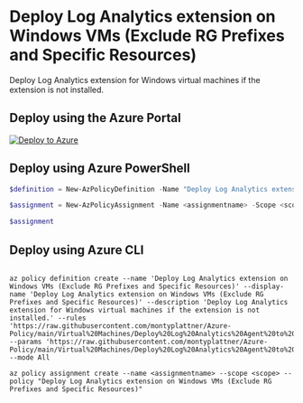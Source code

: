 # Deploy Log Analytics extension on Windows VMs (Exclude RG Prefixes and Specific Resources)

Deploy Log Analytics extension for Windows virtual machines if the extension is not installed.

## Deploy using the Azure Portal

[![Deploy to Azure](http://azuredeploy.net/deploybutton.png)](https://portal.azure.com/#blade/Microsoft_Azure_Policy/CreatePolicyDefinitionBlade/uri/https%3A%2F%2Fraw.githubusercontent.com%2Fmontyplattner%2FAzure-Policy%2Fmain%2FVirtual%2520Machines%2FDeploy%2520Log%2520Analytics%2520Agent%2520to%2520Windows%2520VMs%2520%28Exclude%2520RG%2520Prefixes%2520and%2520Specific%2520Resources%29%2Fazurepolicy.json)

## Deploy using Azure PowerShell

````powershell
$definition = New-AzPolicyDefinition -Name "Deploy Log Analytics extension on Windows VMs (Exclude RG Prefixes and Specific Resources)" -DisplayName "Deploy Log Analytics extension on Windows VMs (Exclude RG Prefixes and Specific Resources)" -description "Deploy Log Analytics extension for Windows virtual machines if the extension is not installed." -Policy 'https://raw.githubusercontent.com/montyplattner/Azure-Policy/main/Virtual%20Machines/Deploy%20Log%20Analytics%20Agent%20to%20Windows%20VMs%20(Exclude%20RG%20Prefixes%20and%20Specific%20Resources)/azurepolicy.rules.json' -Parameter 'https://raw.githubusercontent.com/montyplattner/Azure-Policy/main/Virtual%20Machines/Deploy%20Log%20Analytics%20Agent%20to%20Windows%20VMs%20(Exclude%20RG%20Prefixes%20and%20Specific%20Resources)/azurepolicy.parameters.json' -Mode All

$assignment = New-AzPolicyAssignment -Name <assignmentname> -Scope <scope>  -PolicyDefinition $definition

$assignment 
````

## Deploy using Azure CLI

````cli

az policy definition create --name 'Deploy Log Analytics extension on Windows VMs (Exclude RG Prefixes and Specific Resources)' --display-name 'Deploy Log Analytics extension on Windows VMs (Exclude RG Prefixes and Specific Resources)' --description 'Deploy Log Analytics extension for Windows virtual machines if the extension is not installed.' --rules 'https://raw.githubusercontent.com/montyplattner/Azure-Policy/main/Virtual%20Machines/Deploy%20Log%20Analytics%20Agent%20to%20Windows%20VMs%20(Exclude%20RG%20Prefixes%20and%20Specific%20Resources)/azurepolicy.rules.json' --params 'https://raw.githubusercontent.com/montyplattner/Azure-Policy/main/Virtual%20Machines/Deploy%20Log%20Analytics%20Agent%20to%20Windows%20VMs%20(Exclude%20RG%20Prefixes%20and%20Specific%20Resources)/azurepolicy.parameters.json' --mode All

az policy assignment create --name <assignmentname> --scope <scope> --policy "Deploy Log Analytics extension on Windows VMs (Exclude RG Prefixes and Specific Resources)" 

````